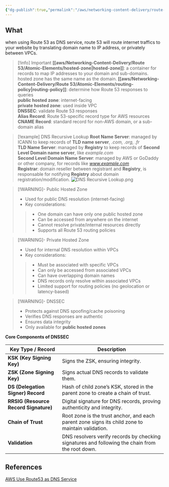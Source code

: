 ```yaml
---
{"dg-publish":true,"permalink":"/aws/networking-content-delivery/route-53/use-route-53-as-dns-service/","title":"Use Route 53 as DNS Service"}
---
```



## What
when using Route 53 as DNS service, route 53 will route internet traffics to your website by translating domain name to IP address, or privately between VPCs.

>[!info] Important
>**[[aws/Networking-Content-Delivery/Route 53/Atomic-Elements/hosted-zone\|hosted-zone]]**: a container for records to map IP addresses to your domain and sub-domains. hosted zone has the same name as the domain.
>**[[aws/Networking-Content-Delivery/Route 53/Atomic-Elements/routing-policy\|routing-policy]]**: determine how Route 53 responses to queries \
>**public hosted zone**: internet-facing \
>**private hosted zone**: used inside VPC \
>**DNSSEC**: validate Route 53 responses \
>**Alias Record**: Route 53-specific record type for AWS resources \
>**CNAME Record**: standard record for non-AWS domain, or a sub-domain alias

>[!example] DNS Recursive Lookup
>**Root Name Server**: managed by ICANN to keep records of **TLD name server**, *.com, .org, .fr* \
>**TLD Name Server**: managed by **Registry** to keep records of **Second Level Domain name server**, like *example.com* \
>**Second Level Domain Name Server**: managed by AWS or GoDaddy or other company, for records like *www.example.com* \
>**Registrar**: domain reseller between registrant and **Registry**, is responsable for notifying **Registry** about domain registration/modification.
![DNS Recursive Lookup.png](/img/user/aws/Networking-Content-Delivery/Route%2053/excalidraw/DNS%20Recursive%20Lookup.png)


>[!WARNING]- Public Hosted Zone
>- Used for public DNS resolution (internet-facing)
>- Key considerations:
>>- One domain can have only one public hosted zone
>>- Can be accessed from anywhere on the internet
>>- Cannot resolve private/internal resources directly
>>- Supports all Route 53 routing policies

>[!WARNING]- Private Hosted Zone
>- Used for internal DNS resolution within VPCs
>- Key considerations:
>>    - Must be associated with specific VPCs
>>    - Can only be accessed from associated VPCs
>>    - Can have overlapping domain names
>>    - DNS records only resolve within associated VPCs
>>    - Limited support for routing policies (no geolocation or latency-based)

>[!WARNING]- DNSSEC
>- Protects against DNS spoofing/cache poisoning
>- Verifies DNS responses are authentic
>- Ensures data integrity
>- Only available for **public hosted zones**

**Core Components of DNSSEC**

|Key Type / Record|Description|
|---|---|
|**KSK (Key Signing Key)**|Signs the ZSK, ensuring integrity.|
|**ZSK (Zone Signing Key)**|Signs actual DNS records to validate them.|
|**DS (Delegation Signer) Record**|Hash of child zone’s KSK, stored in the parent zone to create a chain of trust.|
|**RRSIG (Resource Record Signature)**|Digital signature for DNS records, proving authenticity and integrity.|
|**Chain of Trust**|Root zone is the trust anchor, and each parent zone signs its child zone to maintain validation.|
|**Validation**|DNS resolvers verify records by checking signatures and following the chain from the root down.|

## References
[AWS Use Route53 as DNS Service](https://docs.aws.amazon.com/Route53/latest/DeveloperGuide/dns-configuring.html)
